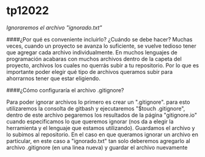 # tp12022

_Ignoraremos el archivo "ignorado.txt"_

####¿Por qué es conveniente incluirlo? ¿Cuándo se debe hacer?
Muchas veces, cuando un proyecto se avanza lo suficiente, se vuelve tedioso tener que agregar cada archivo individualmente.
En muchos lenguajes de programación acabaras con muchos archivos dentro de la capeta del proyecto, archivos los cuales no querrás subir a tu repositorio. Por lo que es importante poder elegir qué tipo de archivos queramos subir para ahorrarnos tener que estar eligiendo.

####¿Cómo configuraría el archivo .gitignore?

Para poder ignorar archivos lo primero es crear un ".gitignore". para esto utilizaremos la consolta de gitbash y ejecutaremos "$touch .gitignore", dentro de este archivo pegaremos los resultados de la página "gitignore.io" cuando especificamos lo que queremos ignorar (nos da a elegir la herramienta y el lenguaje que estamos utilizando). Guardamos el archivo y lo subimos al repositorio.
En el caso en que queramos ignorar un archivo en particular, en este caso a "ignorado.txt" tan solo deberemos agregarlo al archivo .gitignore (en una linea nueva) y guardar el archivo nuevamente 